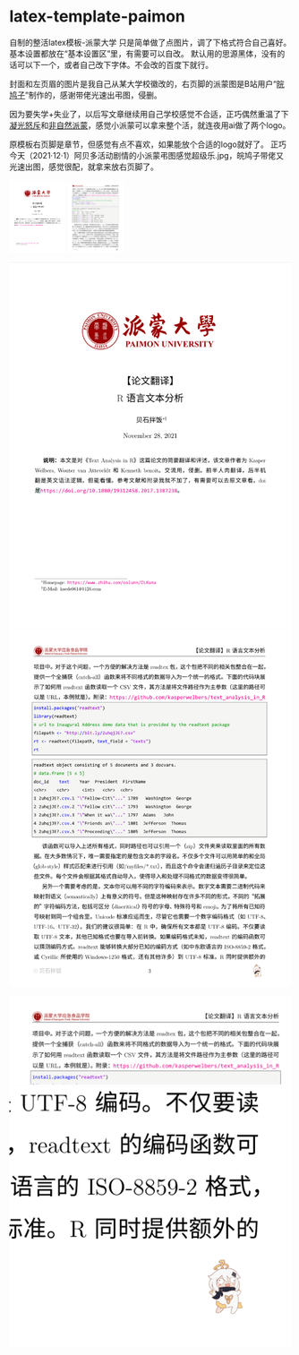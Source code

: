 # latex-template-paimon
自制的整活latex模板-派蒙大学
只是简单做了点图片，调了下格式符合自己喜好。基本设置都放在“基本设置区”里，有需要可以自改。
默认用的思源黑体，没有的话可以下一个，或者自己改下字体。不会改的百度下就行。

封面和左页眉的图片是我自己从某大学校徽改的，右页脚的派蒙图是B站用户“[皖鸠子](https://space.bilibili.com/959560?from=search&seid=4619895274717387249&spm_id_from=333.337.0.0)”制作的，感谢带佬光速出弔图，侵删。

因为要失学+失业了，以后写文章继续用自己学校感觉不合适，正巧偶然重温了下[凝光怒斥](https://www.bilibili.com/video/BV1x54y1h7Sj?from=search&seid=10036155931550209525&spm_id_from=333.337.0.0)和[非自然派蒙](https://www.bilibili.com/video/BV1zL4y1Y7jv?from=search&seid=8383916764044946608&spm_id_from=333.337.0.0)，感觉小派蒙可以拿来整个活，就连夜用ai做了两个logo。

原模板右页脚是章节，但感觉有点不喜欢，如果能放个合适的logo就好了。
正巧今天（2021·12·1）阿贝多活动剧情的小派蒙弔图感觉超级乐.jpg，皖鸠子带佬又光速出图，感觉很配，就拿来放右页脚了。

<p float="left">
  <img src="https://github.com/Kaede0614/typoraimage/blob/main/github-latex-1.png" width="100" />
  <img src="https://github.com/Kaede0614/typoraimage/blob/main/github-latex-2.png" width="100" /> 
</p>


![image](https://github.com/Kaede0614/typoraimage/blob/main/github-latex-1.png) ![avatar](https://github.com/Kaede0614/typoraimage/blob/main/github-latex-2.png)



![avatar](https://github.com/Kaede0614/typoraimage/blob/main/github-latex-3.png)
![avatar](https://github.com/Kaede0614/typoraimage/blob/main/github-latex-4.png)
